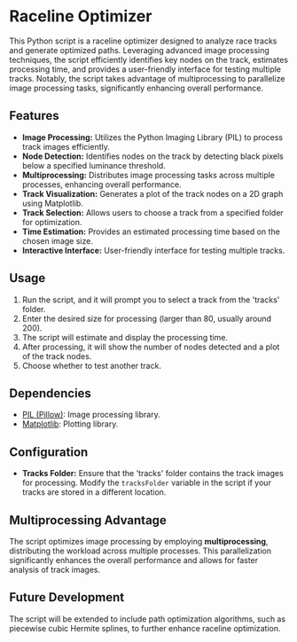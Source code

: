 # Raceline Optimizer

This Python script is a raceline optimizer designed to analyze race tracks and generate optimized paths. Leveraging advanced image processing techniques, the script efficiently identifies key nodes on the track, estimates processing time, and provides a user-friendly interface for testing multiple tracks. Notably, the script takes advantage of multiprocessing to parallelize image processing tasks, significantly enhancing overall performance.

## Features

- **Image Processing:** Utilizes the Python Imaging Library (PIL) to process track images efficiently.
- **Node Detection:** Identifies nodes on the track by detecting black pixels below a specified luminance threshold.
- **Multiprocessing:** Distributes image processing tasks across multiple processes, enhancing overall performance.
- **Track Visualization:** Generates a plot of the track nodes on a 2D graph using Matplotlib.
- **Track Selection:** Allows users to choose a track from a specified folder for optimization.
- **Time Estimation:** Provides an estimated processing time based on the chosen image size.
- **Interactive Interface:** User-friendly interface for testing multiple tracks.

## Usage

1. Run the script, and it will prompt you to select a track from the 'tracks' folder.
2. Enter the desired size for processing (larger than 80, usually around 200).
3. The script will estimate and display the processing time.
4. After processing, it will show the number of nodes detected and a plot of the track nodes.
5. Choose whether to test another track.

## Dependencies

- [PIL (Pillow)](https://python-pillow.org/): Image processing library.
- [Matplotlib](https://matplotlib.org/): Plotting library.

## Configuration

- **Tracks Folder:** Ensure that the 'tracks' folder contains the track images for processing. Modify the `tracksFolder` variable in the script if your tracks are stored in a different location.

## Multiprocessing Advantage

The script optimizes image processing by employing **multiprocessing**, distributing the workload across multiple processes. This parallelization significantly enhances the overall performance and allows for faster analysis of track images.

## Future Development

The script will be extended to include path optimization algorithms, such as piecewise cubic Hermite splines, to further enhance raceline optimization.
